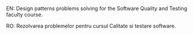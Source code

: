 EN: Design patterns problems solving for the Software Quality and Testing faculty course.

RO: Rezolvarea problemelor pentru cursul Calitate si testare software.

